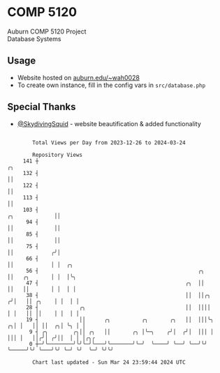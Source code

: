 # COMP 5120
Auburn COMP 5120 Project  
Database Systems

## Usage
- Website hosted on [auburn.edu/~wah0028](https://webhome.auburn.edu/~wah0028/)
- To create own instance, fill in the config vars in `src/database.php`

## Special Thanks
- [@SkydivingSquid](https://github.com/SkydivingSquid) - website beautification & added functionality

```

        Total Views per Day from 2023-12-26 to 2024-03-24

        Repository Views
     141 ┼                                                                               ╭╮
     132 ┤                                                                               ││
     122 ┤                                                                               ││
     113 ┤                                                                               ││
     103 ┤                                                                ╭╮             ││
      94 ┤                                                                ││             ││
      85 ┤                                                                ││             ││
      75 ┤                                                                ││            ╭╯│
      66 ┤                                                                ││            │ │  ╭╮
      56 ┤                                                   ╭╮           ││   ╭╮       │ │  │╰╮
      47 ┤                                               ╭╮  ││           ││   ││       │ │  │ │
      38 ┤                                               ││  ││╭╮        ╭╯│   ││ ╭╮    │ │  │ │
      28 ┤             ╭╮                                ││  ││││        │ │   ││ ││    │ │  │ │
      19 ┤             ││      ╭╮          ╭╮       ╭╮   ││  │││╰╮     ╭╮│ │   ││ ││  ╭╮│ ╰╮ │ │
       9 ┤ ╭╮        ╭╮││ ╭╮   ││       ╭╮ │╰─╮    ╭╯│  ╭╯│  │││ │     │││ │   ││╭╯│ ╭╯││  │ │ │╭╮╭
       0 ┼─╯╰────────╯╰╯╰─╯╰───╯╰───────╯╰─╯  ╰────╯ ╰──╯ ╰──╯╰╯ ╰─────╯╰╯ ╰───╯╰╯ ╰─╯ ╰╯  ╰─╯ ╰╯╰╯

        Chart last updated - Sun Mar 24 23:59:44 2024 UTC
        
```
